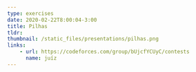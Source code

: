 ```yaml
---
type: exercises
date: 2020-02-22T8:00:04-3:00
title: Pilhas
tldr: 
thumbnail: /static_files/presentations/pilhas.png
links: 
    - url: https://codeforces.com/group/bUjcfYCUyC/contests
      name: juíz
---
```


